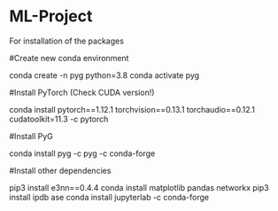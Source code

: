 # ML-Project
For installation of the packages

#Create new conda environment

conda create -n pyg python=3.8
conda activate pyg

#Install PyTorch (Check CUDA version!)

conda install pytorch==1.12.1 torchvision==0.13.1 torchaudio==0.12.1 cudatoolkit=11.3 -c pytorch

#Install PyG

conda install pyg -c pyg -c conda-forge

#Install other dependencies

pip3 install e3nn==0.4.4
conda install matplotlib pandas networkx
pip3 install ipdb ase
conda install jupyterlab -c conda-forge
